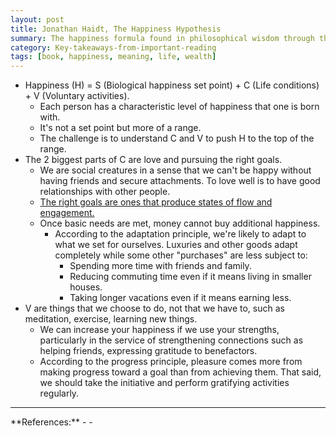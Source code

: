 ```yaml
---
layout: post
title: Jonathan Haidt, The Happiness Hypothesis
summary: The happiness formula found in philosophical wisdom through the lens of psychological science.
category: Key-takeaways-from-important-reading
tags: [book, happiness, meaning, life, wealth]
---
```


- Happiness (H) = S (Biological happiness set point) + C (Life conditions) + V (Voluntary activities).
  - Each person has a characteristic level of happiness that one is born with.
  - It's not a set point but more of a range.
  - The challenge is to understand C and V to push H to the top of the range.
- The 2 biggest parts of C are love and pursuing the right goals.
  - We are social creatures in a sense that we can't be happy without having friends and secure attachments. To love well is to have good relationships with other people.
  - [The right goals are ones that produce states of flow and engagement.](https://www.goodreads.com/book/show/66354.Flow)
  - Once basic needs are met, money cannot buy additional happiness.
    - According to the adaptation principle, we're likely to adapt to what we set for ourselves. Luxuries and other goods adapt completely while some other "purchases" are less subject to:
      - Spending more time with friends and family.
      - Reducing commuting time even if it means living in smaller houses.
      - Taking longer vacations even if it means earning less.
- V are things that we choose to do, not that we have to, such as meditation, exercise, learning new things.
  - We can increase your happiness if we use your strengths, particularly in the service of strengthening connections such as helping friends, expressing gratitude to benefactors.
  - According to the progress principle, pleasure comes more from making progress toward a goal than from achieving them. That said, we should take the initiative and perform gratifying activities regularly.

<hr>
**References:**
- <https://www.goodreads.com/book/show/96884.The_Happiness_Hypothesis>
- <https://m.signalvnoise.com/the-day-i-became-a-millionaire/>
